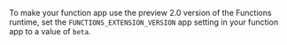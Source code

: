 
To make your function app use the preview 2.0 version of the Functions runtime, set the `FUNCTIONS_EXTENSION_VERSION` app setting in your function app to a value of `beta`.